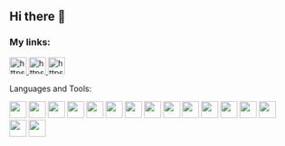 ## Hi there 👋

### My links:


<a href="https://hh.ru/resume/6c646829ff08f4e8e20039ed1f487639793435">
  <img width="30px" src="https://upload.wikimedia.org/wikipedia/commons/7/79/HeadHunter_logo.png" alt="https://upload.wikimedia.org/wikipedia/commons/7/79/HeadHunter_logo.png" />
</a> 
<a href="https://t.me/evyz4" target="_blank">
  <img width="30px" src="https://upload.wikimedia.org/wikipedia/commons/thumb/8/82/Telegram_logo.svg/1024px-Telegram_logo.svg.png" alt="https://upload.wikimedia.org/wikipedia/commons/thumb/8/82/Telegram_logo.svg/1024px-Telegram_logo.svg.png" />
</a>

<a href="mailto:antonovy04@mail.ru" target="_blank">
  <img width="30px" src="https://www.roscosmos.ru/media/img/2020/Jule/blue-email-box-circle-png-transparent-icon-2.png" alt="https://www.roscosmos.ru/media/img/2020/Jule/blue-email-box-circle-png-transparent-icon-2.png" />
</a>

Languages and Tools: 

<a><img width="30px" src="https://upload.wikimedia.org/wikipedia/commons/thumb/6/61/HTML5_logo_and_wordmark.svg/512px-HTML5_logo_and_wordmark.svg.png" /></a>
<a><img width="30px" src="https://upload.wikimedia.org/wikipedia/commons/d/d5/CSS3_logo_and_wordmark.svg" /></a>
<a><img width="30px" src="https://upload.wikimedia.org/wikipedia/commons/thumb/6/6a/JavaScript-logo.png/240px-JavaScript-logo.png" /></a>
<a><img width="30px" src="https://sass-lang.com/assets/img/styleguide/seal-color-aef0354c.png" /></a>
<a><img width="30px" src="https://cdn4.iconfinder.com/data/icons/logos-3/600/React.js_logo-512.png" /></a>
<a><img width="30px" src="https://angular.io/assets/images/logos/angularjs/AngularJS-Shield.svg" /></a>
<a><img width="30px" src="https://cdn.iconscout.com/icon/free/png-512/node-js-1174925.png" /></a>
<a><img height="30px" src="https://cdn.buttercms.com/2q5r816LTo2uE9j7Ntic" /></a>
<a><img width="30px" src="https://www.npmjs.com/npm-avatar/eyJhbGciOiJIUzI1NiIsInR5cCI6IkpXVCJ9.eyJhdmF0YXJVUkwiOiJodHRwczovL3MuZ3JhdmF0YXIuY29tL2F2YXRhci9lZDI1OTU4NzA0MWM1YWI3OWYyNGNiMWUzNDFmMGEzNz9zaXplPTQ5NiZkZWZhdWx0PXJldHJvIn0.WGSTeMkmlKyhMVynI4jhqaJ3JjH7-1FJs9Imqs5FY0U" /></a>
<a><img width="30px" src="https://repository-images.githubusercontent.com/159722346/cd6aea00-9079-11ea-8f48-771cb5a8dffc" /></a>
<a><img width="30px" src="https://lh3.googleusercontent.com/proxy/y1V7nmtCKVqADCy0efiub2R5-FqAdzai8jM6YmcwzSEfMaJtjbXROd3PnKw6N4Ez-hDEYfGny2Y4Tf7qB8UWhA6XB7ZiIcwLcN5J3U0TO8o1yZexwQ" /></a>
<a><img width="30px" src="https://findicons.com/files/icons/2773/pictonic_free/512/prog_flask.png" /></a>
<a><img width="30px" src="https://www.pygame.org/ftp/pygame-head-party.png" /></a>
<a><img width="30px" src="https://encrypted-tbn0.gstatic.com/images?q=tbn:ANd9GcTdk9PzaICRot_V8a8KdZsZR7ajCo8ysaAr7cEw06M6Cx1IcOwMqsKALxGjohUzMgyxqSc&usqp=CAU" /></a>
<a><img width="30px" src="https://encrypted-tbn0.gstatic.com/images?q=tbn:ANd9GcS5UfJ1FZ_f8XY8RWGBgOdKYw5lRHDeBi4U6w&usqp=CAU" /></a>
<a><img width="30px" src="https://img.icons8.com/color/452/mongodb.png" /></a>

